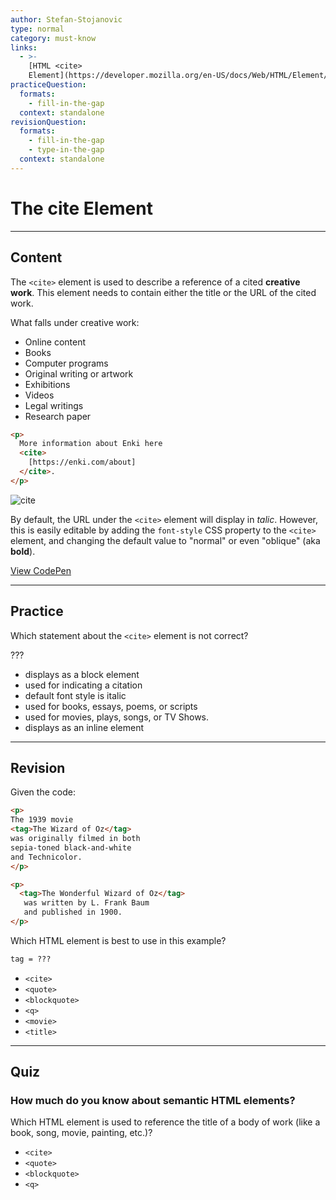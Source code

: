```yaml
---
author: Stefan-Stojanovic
type: normal
category: must-know
links:
  - >-
    [HTML <cite>
    Element](https://developer.mozilla.org/en-US/docs/Web/HTML/Element/cite){documentation}
practiceQuestion:
  formats:
    - fill-in-the-gap
  context: standalone
revisionQuestion:
  formats:
    - fill-in-the-gap
    - type-in-the-gap
  context: standalone
---
```


# The cite Element


---

## Content

The `<cite>` element is used to describe a reference of a cited **creative work**. This element needs to contain either the title or the URL of the cited work.

What falls under creative work:

- Online content
- Books
- Computer programs
- Original writing or artwork
- Exhibitions
- Videos
- Legal writings
- Research paper

```html
<p>
  More information about Enki here
  <cite>
    [https://enki.com/about]
  </cite>.
</p>
```

![cite](https://img.enkipro.com/28852f600f281af9f98989e02b4471bc.png)


By default, the URL under the `<cite>` element will display in *talic*. However, this is easily editable by adding the `font-style` CSS property to the `<cite>` element, and changing the default value to "normal" or even "oblique" (aka **bold**).

[View CodePen](https://codepen.io/enkidevs/pen/xzyKBz)


---

## Practice

Which statement about the `<cite>` element is not correct?

???

- displays as a block element
- used for indicating a citation
- default font style is italic
- used for books, essays, poems, or scripts
- used for movies, plays, songs, or TV Shows.
- displays as an inline element


---

## Revision

Given the code:

```html
<p>
The 1939 movie
<tag>The Wizard of Oz</tag>
was originally filmed in both
sepia-toned black-and-white
and Technicolor.
</p>

<p>
  <tag>The Wonderful Wizard of Oz</tag>
   was written by L. Frank Baum
   and published in 1900.
</p>
```

Which HTML element is best to use in this example?

```html
tag = ???
```

- `<cite>`
- `<quote>`
- `<blockquote>`
- `<q>`
- `<movie>`
- `<title>`


---

## Quiz

### How much do you know about semantic HTML elements?


Which HTML element is used to reference the title of a body of work (like a book, song, movie, painting, etc.)?

- `<cite>`
- `<quote>`
- `<blockquote>`
- `<q>`
